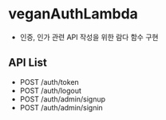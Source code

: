 # veganAuthLambda

- 인증, 인가 관련 API 작성을 위한 람다 함수 구현

## API List

- POST /auth/token
- POST /auth/logout
- POST /auth/admin/signup
- POST /auth/admin/signin
